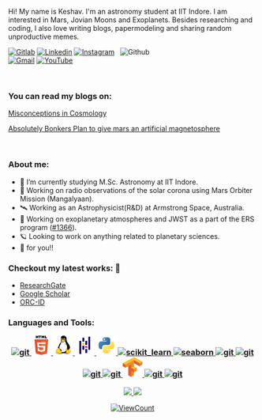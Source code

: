 Hi!
My name is Keshav. I'm an astronomy student at IIT Indore. I am interested in Mars, Jovian Moons and Exoplanets. Besides researching and coding, I also love writing blogs, papermodeling and sharing random unproductive memes.

<img width="55%" align="right" alt="Github" src="https://raw.githubusercontent.com/mars-orbiter/keshav-aggarwal/main/image.svg" />

[![Gitlab](https://img.shields.io/badge/-Gitlab-330c83?style=flat&logo=Gitlab&logoColor=white)](https://gitlab.com/jovian-explorer)
[![Linkedin](https://img.shields.io/badge/-LinkedIn-330c83?style=flat&logo=Linkedin&logoColor=white)](https://www.linkedin.com/in/dev-aggarwal/)
[![Instagram](https://img.shields.io/badge/-Instagram-330c83?style=flat&labelColor=330c83&logo=instagram&logoColor=white)](https://www.instagram.com/jovian_explorer/)
[![Gmail](https://img.shields.io/badge/-Gmail-330c83?style=flat&logo=Gmail&logoColor=white)](mailto:msc2103121014@iiti.ac.in)
[![YouTube](https://img.shields.io/badge/-YouTube-330c83?style=flat&logo=YouTube&logoColor=white)](https://www.youtube.com/channel/UC2-J-uMMSk-r69C-kBw-haA)

&nbsp;

### You can read my blogs on:

[Misconceptions in Cosmology](https://sites.google.com/view/sarcblogs/blog-1?authuser=1)

[Absolutely Bonkers Plan to give mars an artificial magnetosphere](https://sites.google.com/view/sarcblogs/blog-2)

&nbsp;
### About me:

- 🔭 I’m currently studying M.Sc. Astronomy at IIT Indore.
- 🌟 Working on radio observations of the solar corona using Mars Orbiter Mission (Mangalyaan).
- 🛰 Working as an Astrophysicist(R&D) at Armstrong Space, Australia.
- 📡 Working on exoplanetary atmospheres and JWST as a part of the ERS program ([#1366](https://www.stsci.edu/jwst/science-execution/approved-programs/dd-ers/program-1366)).
- 🪐 Looking to work on anything related to planetary sciences.
- 🍰 for you!!

### Checkout my latest works: :bookmark_tabs:

- [ResearchGate](https://https://www.researchgate.net/profile/Keshav-Aggarwal-4)
- [Google Scholar](https://www.nature.com/articles/s41586-022-05677-y)
- [ORC-ID](https://scholar.google.com/citations?user=KO8MtmEAAAAJ&hl=en)

<h3 align="left">Languages and Tools:
<p align="center">

<a href="https://git-scm.com/" target="_blank" rel="noreferrer">
<img src="https://www.vectorlogo.zone/logos/git-scm/git-scm-icon.svg" alt="git" width="40" height="40"/> 
</a>

<a href="https://www.w3.org/html/" target="_blank" rel="noreferrer">
<img src="https://raw.githubusercontent.com/devicons/devicon/master/icons/html5/html5-original-wordmark.svg" alt="html5" width="40" height="40"/>
</a> 

<a href="https://www.linux.org/" target="_blank" rel="noreferrer">
<img src="https://raw.githubusercontent.com/devicons/devicon/master/icons/linux/linux-original.svg" alt="linux" width="40" height="40"/>
</a>

<a href="https://pandas.pydata.org/" target="_blank" rel="noreferrer">
<img src="https://raw.githubusercontent.com/devicons/devicon/2ae2a900d2f041da66e950e4d48052658d850630/icons/pandas/pandas-original.svg" alt="pandas" width="40" height="40"/> 
</a>

<a href="https://www.python.org" target="_blank" rel="noreferrer">
<img src="https://raw.githubusercontent.com/devicons/devicon/master/icons/python/python-original.svg" alt="python" width="40" height="40"/>
</a>

<a href="https://scikit-learn.org/" target="_blank" rel="noreferrer">
<img src="https://upload.wikimedia.org/wikipedia/commons/0/05/Scikit_learn_logo_small.svg" alt="scikit_learn" width="40" height="40"/>
</a>

<a href="https://seaborn.pydata.org/" target="_blank" rel="noreferrer">
<img src="https://user-images.githubusercontent.com/315810/92159303-30d41100-edfb-11ea-8107-1c5352202571.png" alt="seaborn" width="40" height="40"/>
</a>

<a href="[Eureka!](https://eurekadocs.readthedocs.io/en/latest/index.html)" target="_blank" rel="noreferrer">
<img src="https://eurekadocs.readthedocs.io/en/latest/_images/Eureka_logo.png" alt="git" width="50" height="40"/>
</a>

<a href="[Juliet](https://juliet.readthedocs.io/en/latest/)" target="_blank" rel="noreferrer">
<img src="https://juliet.readthedocs.io/en/latest/_images/juliet.png" alt="git" width="50" height="40"/>
</a>

<a href="[GitLab](https://gitlab.com/jovian-explorer)" target="_blank" rel="noreferrer">
<img src="https://about.gitlab.com/images/press/press-kit-icon.svg" alt="git" width="40" height="40"/>
</a>

<a href="[Kaggle](https://www.kaggle.com/)" target="_blank" rel="noreferrer">
<img src="https://cdn4.iconfinder.com/data/icons/logos-and-brands/512/189_Kaggle_logo_logos-512.png" alt="git" width="40" height="40"/>
</a>

<a href="[Tensorflow](https://www.tensorflow.org/)" target="_blank" rel="noreferrer">
<img src="https://raw.githubusercontent.com/jovian-explorer/jovian-explorer/main/Tensorflow.png" alt="git" width="40" height="40"/>
</a>

<a href="[pytorch](https://pytorch.org/)" target="_blank" rel="noreferrer">
<img src="https://pytorch.org/assets/images/pytorch-logo.png" alt="git" width="40" height="40"/>
</a>

<a href="[petitRADTRANS](https://petitradtrans.readthedocs.io/en/latest/index.html)" target="_blank" rel="noreferrer">
<img src="https://petitradtrans.readthedocs.io/en/latest/_static/petitlogo.png" alt="git" width="55" height="40"/>
</a>

</p>
</h3>
  
<p align="center">
  <a href="https://github.com/jovian-explorer">
  <img src="https://github-readme-stats.vercel.app/api?username=jovian-explorer&include_all_commits=true&show_icons=true&hide_border=true&bg_color=ffffff00&count_private=true&theme=gotham&card_width=250"/>
  
  <img src="https://github-readme-stats.vercel.app/api/top-langs/?username=jovian-explorer&layout=compact&hide_title=1&card_width=250&bg_color=ffffff00&theme=gotham&hide_border=true"/>
</p>

<p align="center">
  <img alt="ViewCount" src="https://views.whatilearened.today/views/github/jovian-explorer/jovian-explorer.svg" />
</p>

